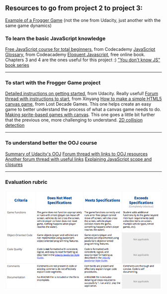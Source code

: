 ## Resources to go from project 2 to project 3: 

<a href="http://www.frogger.net/" target="_blank">
Example of a Frogger Game</a> (not the one from Udacity, just another with the same game dynamics)

### To learn the basic JavaScript knowledge

<a href="https://www.codecademy.com/en/tracks/javascript" target="_blank">
Free JavaScript course for total beginners</a>, from Codecademy

<a href="https://www.codecademy.com/articles/glossary-javascript" target="_blank">
JavaScript Glossary</a>, from Codeacademy

<a href="http://eloquentjavascript.net/" target="_blank">
Eloquent Javascript</a>, free online book. Chapters 3 and 4 are the ones useful for this project :) 

<a href="https://github.com/getify/You-Dont-Know-JS" target="_blank">
"You don't know JS" book series</a>

-----------------------------------------------

### To start with the Frogger Game project 

<a href="https://docs.google.com/document/d/1v01aScPjSWCCWQLIpFqvg3-vXLH2e8_SZQKC8jNO0Dc/pub" target="_blank">
Detailed instructions on getting started</a>, from Udacity. Really useful!

<a href="https://discussions.udacity.com/t/for-those-who-do-not-know-where-to-start-project-3/15618" target="_blank">
Forum thread with instructions to start</a>, from Xinyang

<a href="http://www.lostdecadegames.com/how-to-make-a-simple-html5-canvas-game/" target="_blank">
How to make a simple HTML5 canvas game</a>, from Lost Decade Games. This one helps create an 
easy game to better understand the process of what a canvas game needs to do.

<a href="http://jlongster.com/Making-Sprite-based-Games-with-Canvas" target="_blank">
Making sprite-based games with canvas</a>. This one goes a little bit further that the previous one, more challenging to understand.

<a href="https://developer.mozilla.org/en-US/docs/Games/Techniques/2D_collision_detection" target="_blank">
2D collision detection</a>

--------------------------------------------------

### To understand better the OOJ course

<a href="https://github.com/udacity/fend-office-hours/tree/master/OOJS/Object-Oriented%20Basics" target="_blank">
Summary of Udacity's OOJ</a>

<a href="https://discussions.udacity.com/t/i-am-having-a-hard-time-to-understand-the-material/19748" target="_blank">
Forum thread with links to OOJ resources</a>

<a href="https://discussions.udacity.com/t/oojs-resource-collection/31214" target="_blank">
Another forum thread with useful links</a>

<a href="http://robertnyman.com/2008/10/09/explaining-javascript-scope-and-closures/" target="_blank">
Explaining JavaScript scope and closures</a>

----------------------------------------------------

### Evaluation rubric

<img src="img/arcade.png">
